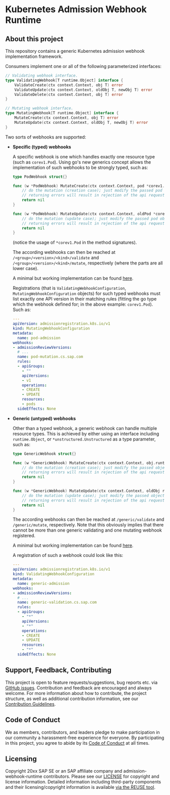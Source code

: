 # Kubernetes Admission Webhook Runtime

## About this project

This repository contains a generic Kubernetes admission webhook implementation framework.

Consumers implement one or all of the following parameterized interfaces:

```go
// Validating webhook interface.
type ValidatingWebhook[T runtime.Object] interface {
	ValidateCreate(ctx context.Context, obj T) error
	ValidateUpdate(ctx context.Context, oldObj T, newObj T) error
	ValidateDelete(ctx context.Context, obj T) error
}

// Mutating webhook interface.
type MutatingWebhook[T runtime.Object] interface {
	MutateCreate(ctx context.Context, obj T) error
	MutateUpdate(ctx context.Context, oldObj T, newObj T) error
}
```

Two sorts of webhooks are supported:

- **Specific (typed) webhooks**

  A specific webhook is one which handles exactly one resource type (such as `corev1.Pod`).
  Using go's new generics concept allows the implementation of such webhooks to be strongly typed, such as:

  ```go
  type PodWebhook struct{}

  func (w *PodWebhook) MutateCreate(ctx context.Context, pod *corev1.Pod) error {
      // do the mutation (creation case); just modify the passed pod object ...
      // returning errors will result in rejection of the api request
      return nil
  }

  func (w *PodWebhook) MutateUpdate(ctx context.Context, oldPod *corev1.Pod, newPod *corev1.Pod) error {
      // do the mutation (update case); just modify the passed pod object ...
      // returning errors will result in rejection of the api request
      return nil
  }
  ```

  (notice the usage of `*corev1.Pod` in the method signatures).

  The according webhooks can then be reached at `/<group>/<version>/<kind>/validate` and `/<group>/<version>/<kind>/mutate`, respectively (where the parts are all lower case).

  A minimal but working implementation can be found [here](./examples/pod-mutation/main.go).

  Registrations (that is `ValidatingWebhookConfiguration`, `MutatingWebhookConfiguration` objects) for such typed webhooks must list exactly one API version in their matching rules
  (fitting the go type which the webhook defined for; in the above example: `corev1.Pod`). Such as:

  ```yaml
  ---
  apiVersion: admissionregistration.k8s.io/v1
  kind: MutatingWebhookConfiguration
  metadata:
    name: pod-admission
  webhooks:
  - admissionReviewVersions:
    # ...
    name: pod-mutation.cs.sap.com
    rules:
    - apiGroups:
      - ""
      apiVersions:
      - v1
      operations:
      - CREATE
      - UPDATE
      resources:
      - pods
    sideEffects: None
  ```

- **Generic (untyped) webhooks**

  Other than a typed webhook, a generic webhook can handle multiple resource types.
  This is achieved by either using an interface including `runtime.Object`, or `*unstructured.Unstructured` as a type parameter, such as:

  ```go
  type GenericWebhook struct{}

  func (w *GenericWebhook) MutateCreate(ctx context.Context, obj.runtime.Object) error {
      // do the mutation (creation case); just modify the passed object ...
      // returning errors will result in rejection of the api request
      return nil
  }

  func (w *GenericWebhook) MutateUpdate(ctx context.Context, oldObj runtime.Object, newObj runtime.Object) error {
      // do the mutation (update case); just modify the passed object ...
      // returning errors will result in rejection of the api request
      return nil
  }
  ```

  The according webhooks can then be reached at `/generic/validate` and `/generic/mutate`, respectively. Note that this obviously implies that there cannot be more than one generic validating and one mutating webhook registered.

  A minimal but working implementation can be found [here](./examples/generic-validation/main.go).

  A registration of such a webhook could look like this:

  ```yaml
  ---
  apiVersion: admissionregistration.k8s.io/v1
  kind: ValidatingWebhookConfiguration
  metadata:
    name: generic-admission
  webhooks:
  - admissionReviewVersions:
    # ...
    name: generic-validation.cs.sap.com
    rules:
    - apiGroups:
      - "*"
      apiVersions:
      - "*"
      operations:
      - CREATE
      - UPDATE
      resources:
      - "*"
    sideEffects: None
  ```  

## Support, Feedback, Contributing

This project is open to feature requests/suggestions, bug reports etc. via [GitHub issues](https://github.com/SAP/admission-webhook-runtime/issues). Contribution and feedback are encouraged and always welcome. For more information about how to contribute, the project structure, as well as additional contribution information, see our [Contribution Guidelines](CONTRIBUTING.md).

## Code of Conduct

We as members, contributors, and leaders pledge to make participation in our community a harassment-free experience for everyone. By participating in this project, you agree to abide by its [Code of Conduct](https://github.com/SAP/.github/blob/main/CODE_OF_CONDUCT.md) at all times.

## Licensing

Copyright 20xx SAP SE or an SAP affiliate company and admission-webhook-runtime contributors. Please see our [LICENSE](LICENSE) for copyright and license information. Detailed information including third-party components and their licensing/copyright information is available [via the REUSE tool](https://api.reuse.software/info/github.com/SAP/admission-webhook-runtime).
